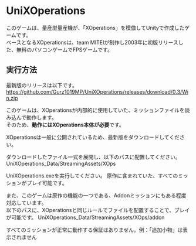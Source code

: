 # UniXOperations
このゲームは、量産型量産機が、「XOperations」を模倣してUnityで作成したゲームです。<br>
ベースとなるXOperationsは、team MITEIが制作し2003年に初版リリースした、無料のパソコンゲームでFPSゲームです。

## 実行方法
最新版のリリースは以下です。<br>
https://github.com/Gurz1019MP/UniXOperations/releases/download/0.3/Win.zip

このゲームは、XOperationsが内部的に使用していた、ミッションファイルを読み込んで動作します。<br>
そのため、**動作にはXOperations本体が必要**です。

XOperationsは一般に公開されているため、最新版をダウンロードしてください。

ダウンロードしたファイル一式を展開し、以下のパスに配置してください。<br>
UniXOperations_Data/StreamingAssets/XOps

UniXOperations.exeを実行してください。
原作に含まれていた、すべてのミッションがプレイ可能です。

また、このゲームは原作の機能の一つである、Addonミッションにもある程度対応しています。<br>
以下のパスに、XOperationsと同じルールでファイルを配置することで、プレイが可能です。
UniXOperations_Data/StreamingAssets/XOps/addon

すべてのミッションが正常に動作する保証はありません。例：「追加小物」は表示されません
